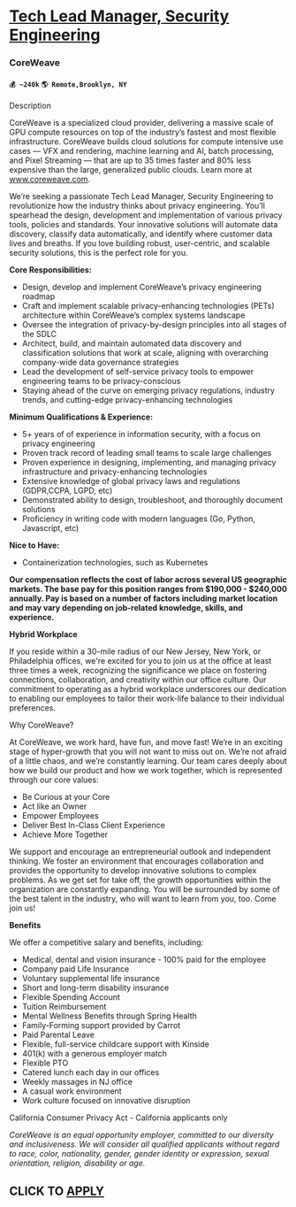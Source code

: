 # [Tech Lead Manager, Security Engineering](https://www.remotewlb.com/apply/tech-lead-manager-security-engineering)  
### CoreWeave  
#### `💰 ~240k` `🌎 Remote,Brooklyn, NY`  

Description

CoreWeave is a specialized cloud provider, delivering a massive scale of GPU compute resources on top of the industry’s fastest and most flexible infrastructure. CoreWeave builds cloud solutions for compute intensive use cases — VFX and rendering, machine learning and AI, batch processing, and Pixel Streaming — that are up to 35 times faster and 80% less expensive than the large, generalized public clouds. Learn more at www.coreweave.com.

We’re seeking a passionate Tech Lead Manager, Security Engineering to revolutionize how the industry thinks about privacy engineering. You’ll spearhead the design, development and implementation of various privacy tools, policies and standards. Your innovative solutions will automate data discovery, classify data automatically, and identify where customer data lives and breaths. If you love building robust, user-centric, and scalable security solutions, this is the perfect role for you.

**Core Responsibilities:**

  * Design, develop and implement CoreWeave’s privacy engineering roadmap
  * Craft and implement scalable privacy-enhancing technologies (PETs) architecture within CoreWeave’s complex systems landscape
  * Oversee the integration of privacy-by-design principles into all stages of the SDLC
  * Architect, build, and maintain automated data discovery and classification solutions that work at scale, aligning with overarching company-wide data governance strategies
  * Lead the development of self-service privacy tools to empower engineering teams to be privacy-conscious
  * Staying ahead of the curve on emerging privacy regulations, industry trends, and cutting-edge privacy-enhancing technologies

**Minimum Qualifications & Experience:**

  * 5+ years of of experience in information security, with a focus on privacy engineering
  * Proven track record of leading small teams to scale large challenges
  * Proven experience in designing, implementing, and managing privacy infrastructure and privacy-enhancing technologies
  * Extensive knowledge of global privacy laws and regulations (GDPR,CCPA, LGPD, etc)
  * Demonstrated ability to design, troubleshoot, and thoroughly document solutions
  * Proficiency in writing code with modern languages (Go, Python, Javascript, etc)

**Nice to Have:**

  * Containerization technologies, such as Kubernetes

__Our compensation reflects the cost of labor across several US geographic markets. The base pay for this position ranges from $190,000 - $240,000 annually. Pay is based on a number of factors including market location and may vary depending on job-related knowledge, skills, and experience.__

**Hybrid Workplace**

If you reside within a 30-mile radius of our New Jersey, New York, or Philadelphia offices, we're excited for you to join us at the office at least three times a week, recognizing the significance we place on fostering connections, collaboration, and creativity within our office culture. Our commitment to operating as a hybrid workplace underscores our dedication to enabling our employees to tailor their work-life balance to their individual preferences.

Why CoreWeave?

At CoreWeave, we work hard, have fun, and move fast! We’re in an exciting stage of hyper-growth that you will not want to miss out on. We’re not afraid of a little chaos, and we’re constantly learning. Our team cares deeply about how we build our product and how we work together, which is represented through our core values:

  * Be Curious at your Core
  * Act like an Owner
  * Empower Employees
  * Deliver Best In-Class Client Experience 
  * Achieve More Together

We support and encourage an entrepreneurial outlook and independent thinking. We foster an environment that encourages collaboration and provides the opportunity to develop innovative solutions to complex problems. As we get set for take off, the growth opportunities within the organization are constantly expanding. You will be surrounded by some of the best talent in the industry, who will want to learn from you, too. Come join us!

**Benefits**

We offer a competitive salary and benefits, including:

  * Medical, dental and vision insurance - 100% paid for the employee
  * Company paid Life Insurance 
  * Voluntary supplemental life insurance 
  * Short and long-term disability insurance 
  * Flexible Spending Account
  * Tuition Reimbursement 
  * Mental Wellness Benefits through Spring Health 
  * Family-Forming support provided by Carrot
  * Paid Parental Leave 
  * Flexible, full-service childcare support with Kinside
  * 401(k) with a generous employer match
  * Flexible PTO
  * Catered lunch each day in our offices
  * Weekly massages in NJ office
  * A casual work environment
  * Work culture focused on innovative disruption

California Consumer Privacy Act - California applicants only

_CoreWeave is an equal opportunity employer, committed to our diversity and inclusiveness. We will consider all qualified applicants without regard to race, color, nationality, gender, gender identity or expression, sexual orientation, religion, disability or age._

  
## CLICK TO [APPLY](https://www.remotewlb.com/apply/tech-lead-manager-security-engineering)

